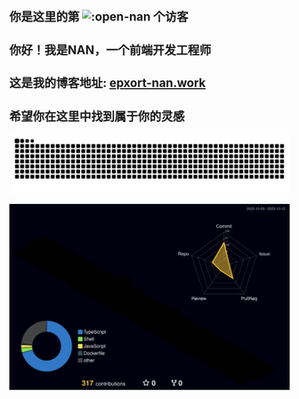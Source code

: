 ## 你是这里的第 ![:open-nan](https://count.getloli.com/get/@:open-nan) 个访客
## 你好！我是NAN，一个前端开发工程师  
## 这是我的博客地址: [epxort-nan.work](epxort-nan.work)  
## 希望你在这里中找到属于你的灵感  

<!-- [![Anurag's GitHub stats](https://github-readme-stats.vercel.app/api?username=anuraghazra)](https://github.com/anuraghazra/github-readme-stats) -->

<picture>
  <source media="(prefers-color-scheme: dark)" srcset="https://raw.githubusercontent.com/open-nan/open-nan/output/github-contribution-grid-snake-dark.svg" />
  <source media="(prefers-color-scheme: light)" srcset="https://raw.githubusercontent.com/open-nan/open-nan/output/github-contribution-grid-snake.svg" />
  <img alt="github-snake" src="https://raw.githubusercontent.com/open-nan/open-nan/output/github-contribution-grid-snake.svg" />
</picture>

![](./profile-3d-contrib/profile-night-rainbow.svg)


